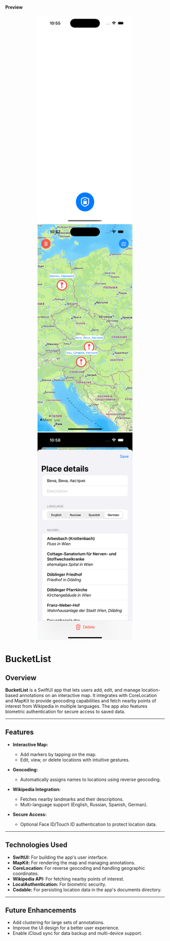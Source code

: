 #### Preview

<p align="center">
  <img src="https://github.com/Saydulayev/BucketList/blob/main/BucketList/Preview%20Content/Screen./1.png" width="300">
  <img src="https://github.com/Saydulayev/BucketList/blob/main/BucketList/Preview%20Content/Screen./2.png" width="300">
   <img src="https://github.com/Saydulayev/BucketList/blob/main/BucketList/Preview%20Content/Screen./3.png" width="300">
</p>

# BucketList

## Overview

**BucketList** is a SwiftUI app that lets users add, edit, and manage location-based annotations on an interactive map. It integrates with CoreLocation and MapKit to provide geocoding capabilities and fetch nearby points of interest from Wikipedia in multiple languages. The app also features biometric authentication for secure access to saved data.

---

## Features

- **Interactive Map:**
  - Add markers by tapping on the map.
  - Edit, view, or delete locations with intuitive gestures.

- **Geocoding:**
  - Automatically assigns names to locations using reverse geocoding.

- **Wikipedia Integration:**
  - Fetches nearby landmarks and their descriptions.
  - Multi-language support (English, Russian, Spanish, German).

- **Secure Access:**
  - Optional Face ID/Touch ID authentication to protect location data.

---

## Technologies Used

- **SwiftUI:** For building the app's user interface.
- **MapKit:** For rendering the map and managing annotations.
- **CoreLocation:** For reverse geocoding and handling geographic coordinates.
- **Wikipedia API:** For fetching nearby points of interest.
- **LocalAuthentication:** For biometric security.
- **Codable:** For persisting location data in the app's documents directory.

---


## Future Enhancements

- Add clustering for large sets of annotations.
- Improve the UI design for a better user experience.
- Enable iCloud sync for data backup and multi-device support.
